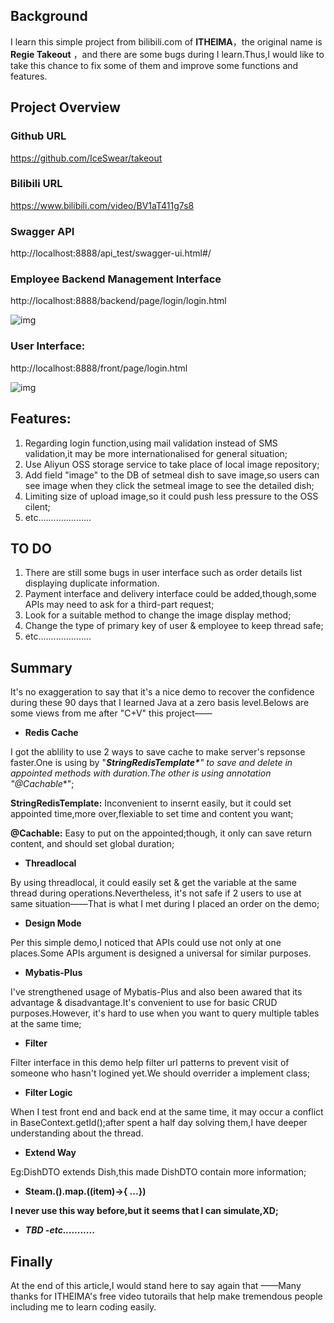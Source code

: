 ## Background

I learn this simple project from bilibili.com of **ITHEIMA**，the original name  is  **Regie Takeout** ，and there are some bugs during I learn.Thus,I would like to take this chance to fix some of them and improve some functions and features.

## Project Overview

### **Github URL**

https://github.com/IceSwear/takeout

### **Bilibili URL**

https://www.bilibili.com/video/BV1aT411g7s8

### **Swagger API**

http://localhost:8888/api_test/swagger-ui.html#/

### **Employee Backend Management Interface**

http://localhost:8888/backend/page/login/login.html

![img](https://s2.loli.net/2022/07/10/X4uEvgFYifqedW5.png)

### User Interface:

http://localhost:8888/front/page/login.html

![img](https://s2.loli.net/2022/07/10/avTXUA1Je5HnkVq.png)

## Features:

1. Regarding login function,using mail validation instead of SMS validation,it may be more internationalised for general situation;
2. Use Aliyun OSS storage service to take place of local image repository; 
3. Add field "image" to the DB of setmeal dish to save image,so users can see image when they click the setmeal image to see the detailed dish;
4. Limiting size of upload image,so it could push less pressure to the OSS cilent;
5. etc..................... 



## TO DO

1. There are still some bugs in user interface such as order details list displaying duplicate information.
2. Payment interface and delivery interface could be added,though,some APIs may need to ask for a third-part request;
3. Look for a suitable method to change the image display method;
4. Change the type of primary key of user & employee to keep thread safe;
5. etc.....................

## Summary

It's no exaggeration to say that it's a nice demo to recover the confidence during these 90 days that I learned Java at a zero basis level.Belows are some views from me after "C+V" this project——

- **Redis Cache**

I got the ablility to use 2 ways to save cache to make server's repsonse faster.One is using by "***StringRedisTemplate\***" to save and delete in appointed methods with duration.The other is using annotation "**@Cachable**";

**StringRedisTemplate:** Inconvenient  to insernt  easily, but it could set appointed time,more over,flexiable to set time and content you want;

**@Cachable:** Easy to put on the appointed;though, it only can save return content, and should set global duration;

- **Threadlocal**

By using threadlocal, it could easily set & get the variable at the same thread during operations.Nevertheless, it's not safe if 2 users to use  at same situation——That is what I met during I placed an order on the demo;

- **Design Mode**

Per this simple demo,I noticed that APIs could use not only at one places.Some APIs argument is designed a universal for similar purposes.

- **Mybatis-Plus**

I've strengthened usage of Mybatis-Plus and also been awared that its advantage & disadvantage.It's convenient to use for basic CRUD purposes.However, it's hard to use when you want to query multiple tables at the same time;

- **Filter**

Filter interface in this demo help filter url patterns to prevent visit of someone who hasn't logined yet.We should overrider a implement class; 

- **Filter Logic**

When I test front end and back end at the same time, it may occur a conflict in BaseContext.getId();after spent a half day solving them,I have deeper understanding about the thread.

- **Extend Way**

Eg:DishDTO extends Dish,this made DishDTO contain more information;

- **Steam.().map.((item)->{ ...})**

**I never use this way before,but it seems that I can simulate,XD;**

- ***TBD -etc...........***



## Finally

At the end of this article,I would stand here to say again that ——Many thanks for ITHEIMA's free video tutorails that help make tremendous people including me to learn coding easily.
